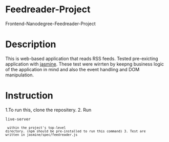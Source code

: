 # Feedreader-Project
Frontend-Nanodegree-Feedreader-Project

# Description 
This is web-based application that reads RSS feeds. Tested pre-exicting application with [jasmine](https://jasmine.github.io/).
These test were wirrten by keepng business logic of the application in mind and also the event handling and DOM manipulation.

# Instruction 
1.To run this, clone the repositery.
2. Run <pre><code>live-server<code></pre> within the project's top-level directory. (npm should be pre-installed to run this command)
3. Test are written in jasmine/spec/feedreader.js 

